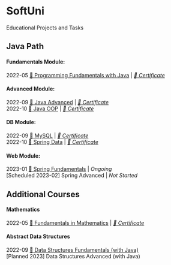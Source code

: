 # SoftUni  
Educational Projects and Tasks

## Java Path
#### Fundamentals Module:
2022-05  [:file_folder: Programming Fundamentals with Java](https://github.com/thrako/java_fundamentals) | *[:page_facing_up: Certificate](https://softuni.bg/certificates/details/138532/d1da1fa5)*  


#### Advanced Module:
2022-09 [:file_folder: Java Advanced](https://github.com/thrako/java_advanced) | *[:page_facing_up: Certificate](https://softuni.bg/certificates/details/145720/a3d71ee7)*  
2022-10 [:file_folder: Java OOP](https://github.com/thrako/java_oop) | *[:page_facing_up: Certificate]()*

#### DB Module:
2022-09 [:file_folder: MySQL](https://github.com/thrako/MySQL) | *[:page_facing_up: Certificate]()*  
2022-10 [:file_folder: Spring Data]() | *[:page_facing_up: Certificate]()*  

#### Web Module:
2023-01 [:file_folder: Spring Fundamentals]() | *Ongoing*  
[Scheduled 2023-02] Spring Advanced | *Not Started*  

## Additional Courses

#### Mathematics
2022-05 [:file_folder:  Fundamentals in Mathematics]() | *[:page_facing_up: Certificate](https://softuni.bg/certificates/details/135837/047fb805)*  

#### Abstract Data Structures
2022-09 [:file_folder: Data Structures Fundamentals (with Java)]()  
[Planned 2023] Data Structures Advanced (with Java)